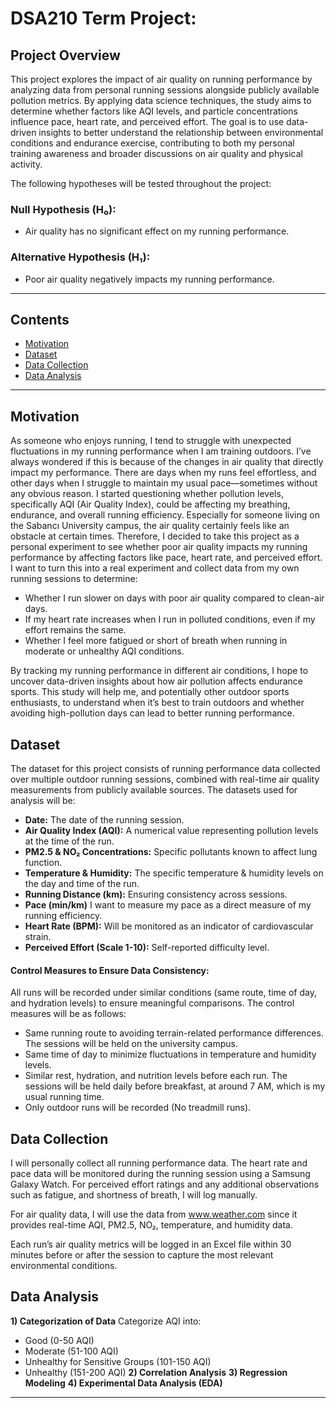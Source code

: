 # DSA210 Term Project:

## Project Overview
This project explores the impact of air quality on running performance by analyzing data from personal running sessions alongside publicly available pollution metrics. By applying data science techniques, the study aims to determine whether factors like AQI levels, and particle concentrations influence pace, heart rate, and perceived effort. The goal is to use data-driven insights to better understand the relationship between environmental conditions and endurance exercise, contributing to both my personal training awareness and broader discussions on air quality and physical activity.

The following hypotheses will be tested throughout the project:
### Null Hypothesis (H₀): 
- Air quality has no significant effect on my running performance.
### Alternative Hypothesis (H₁): 
- Poor air quality negatively impacts my running performance.

---

## Contents
- [Motivation](#motivation)
- [Dataset](#dataset)
- [Data Collection](#data-collection)
- [Data Analysis](#data-analysis)

---

## Motivation

As someone who enjoys running, I tend to struggle with unexpected fluctuations in my running performance when I am training outdoors. I’ve always wondered if this is because of the changes in air quality that directly impact my performance.  There are days when my runs feel effortless, and other days when I struggle to maintain my usual pace—sometimes without any obvious reason. I started questioning whether pollution levels, specifically AQI (Air Quality Index), could be affecting my breathing, endurance, and overall running efficiency. Especially for someone living on the Sabancı University campus, the air quality certainly feels like an obstacle at certain times.
Therefore, I decided to take this project as a personal experiment to see whether poor air quality impacts my running performance by affecting factors like pace, heart rate, and perceived effort. I want to turn this into a real experiment and collect data from my own running sessions to determine:

- Whether I run slower on days with poor air quality compared to clean-air days.
- If my heart rate increases when I run in polluted conditions, even if my effort remains the same.
- Whether I feel more fatigued or short of breath when running in moderate or unhealthy AQI conditions.
  
By tracking my running performance in different air conditions, I hope to uncover data-driven insights about how air pollution affects endurance sports. This study will help me, and potentially other outdoor sports enthusiasts, to understand when it’s best to train outdoors and whether avoiding high-pollution days can lead to better running performance.

## Dataset

The dataset for this project consists of running performance data collected over multiple outdoor running sessions, combined with real-time air quality measurements from publicly available sources.
The datasets used for analysis will be:

- **Date:** The date of the running session.
- **Air Quality Index (AQI):** A numerical value representing pollution levels at the time of the run.
- **PM2.5 & NO₂ Concentrations:** Specific pollutants known to affect lung function.
- **Temperature & Humidity:** The specific temperature & humidity levels on the day and time of the run.
- **Running Distance (km):** Ensuring consistency across sessions.
- **Pace (min/km)** I want to measure my pace as a direct measure of my running efficiency.
- **Heart Rate (BPM):** Will be monitored as an indicator of cardiovascular strain.
- **Perceived Effort (Scale 1-10):** Self-reported difficulty level.

#### Control Measures to Ensure Data Consistency:

All runs will be recorded under similar conditions (same route, time of day, and hydration levels) to ensure meaningful comparisons. The control measures will be as follows:

- Same running route to avoiding terrain-related performance differences. The sessions will be held on the university campus.
- Same time of day to minimize fluctuations in temperature and humidity levels.
- Similar rest, hydration, and nutrition levels before each run. The sessions will be held daily before breakfast, at around 7 AM, which is my usual running time. 
- Only outdoor runs will be recorded (No treadmill runs).

## Data Collection

I will personally collect all running performance data.
The heart rate and pace data will be monitored during the running session using a Samsung Galaxy Watch.
For perceived effort ratings and any additional observations such as fatigue, and shortness of breath, I will log manually.

For air quality data, I will use the data from www.weather.com since it provides real-time AQI, PM2.5, NO₂, temperature, and humidity data. 

Each run’s air quality metrics will be logged in an Excel file within 30 minutes before or after the session to capture the most relevant environmental conditions.

## Data Analysis

**1) Categorization of Data**
Categorize AQI into:
- Good (0-50 AQI)
- Moderate (51-100 AQI)
- Unhealthy for Sensitive Groups (101-150 AQI)
- Unhealthy (151-200 AQI)
**2) Correlation Analysis**
**3) Regression Modeling**
**4) Experimental Data Analysis (EDA)**

---
